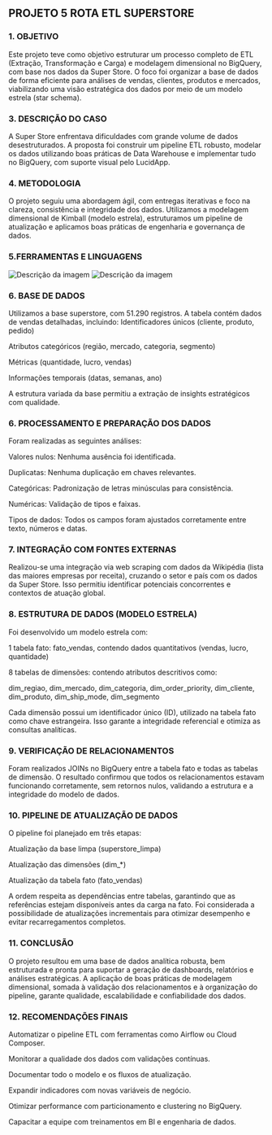 ## ****PROJETO 5 ROTA ETL SUPERSTORE****


### 1. OBJETIVO
   
Este projeto teve como objetivo estruturar um processo completo de ETL (Extração, Transformação e Carga) e modelagem dimensional no BigQuery, com base nos dados da Super Store. O foco foi organizar a base de dados de forma eficiente para análises de vendas, clientes, produtos e mercados, viabilizando uma visão estratégica dos dados por meio de um modelo estrela (star schema).

### 3. DESCRIÇÃO DO CASO
   
A Super Store enfrentava dificuldades com grande volume de dados desestruturados. A proposta foi construir um pipeline ETL robusto, modelar os dados utilizando boas práticas de Data Warehouse e implementar tudo no BigQuery, com suporte visual pelo LucidApp.

### 4. METODOLOGIA
   
O projeto seguiu uma abordagem ágil, com entregas iterativas e foco na clareza, consistência e integridade dos dados. Utilizamos a modelagem dimensional de Kimball (modelo estrela), estruturamos um pipeline de atualização e aplicamos boas práticas de engenharia e governança de dados.

### 5.FERRAMENTAS E LINGUAGENS

![Descrição da imagem](https://user-images.githubusercontent.com/.../notion.png)
![Descrição da imagem](https://user-images.githubusercontent.com/.../download.png)


### 6. BASE DE DADOS
   
Utilizamos a base superstore, com 51.290 registros. A tabela contém dados de vendas detalhadas, incluindo:
Identificadores únicos (cliente, produto, pedido)


Atributos categóricos (região, mercado, categoria, segmento)


Métricas (quantidade, lucro, vendas)


Informações temporais (datas, semanas, ano)


A estrutura variada da base permitiu a extração de insights estratégicos com qualidade.

### 6. PROCESSAMENTO E PREPARAÇÃO DOS DADOS
   
Foram realizadas as seguintes análises:

Valores nulos: Nenhuma ausência foi identificada.


Duplicatas: Nenhuma duplicação em chaves relevantes.


Categóricas: Padronização de letras minúsculas para consistência.


Numéricas: Validação de tipos e faixas.


Tipos de dados: Todos os campos foram ajustados corretamente entre texto, números e datas.


### 7. INTEGRAÇÃO COM FONTES EXTERNAS
   
Realizou-se uma integração via web scraping com dados da Wikipédia (lista das maiores empresas por receita), cruzando o setor e país com os dados da Super Store. Isso permitiu identificar potenciais concorrentes e contextos de atuação global.

### 8. ESTRUTURA DE DADOS (MODELO ESTRELA)
   
Foi desenvolvido um modelo estrela com:

1 tabela fato: fato_vendas, contendo dados quantitativos (vendas, lucro, quantidade)


8 tabelas de dimensões: contendo atributos descritivos como:


dim_regiao, dim_mercado, dim_categoria, dim_order_priority, dim_cliente, dim_produto, dim_ship_mode, dim_segmento


Cada dimensão possui um identificador único (ID), utilizado na tabela fato como chave estrangeira. Isso garante a integridade referencial e otimiza as consultas analíticas.


### 9. VERIFICAÇÃO DE RELACIONAMENTOS
   
Foram realizados JOINs no BigQuery entre a tabela fato e todas as tabelas de dimensão. O resultado confirmou que todos os relacionamentos estavam funcionando corretamente, sem retornos nulos, validando a estrutura e a integridade do modelo de dados.

### 10. PIPELINE DE ATUALIZAÇÃO DE DADOS
    
O pipeline foi planejado em três etapas:

Atualização da base limpa (superstore_limpa)


Atualização das dimensões (dim_*)


Atualização da tabela fato (fato_vendas)


A ordem respeita as dependências entre tabelas, garantindo que as referências estejam disponíveis antes da carga na fato. Foi considerada a possibilidade de atualizações incrementais para otimizar desempenho e evitar recarregamentos completos.

### 11. CONCLUSÃO
    
O projeto resultou em uma base de dados analítica robusta, bem estruturada e pronta para suportar a geração de dashboards, relatórios e análises estratégicas. A aplicação de boas práticas de modelagem dimensional, somada à validação dos relacionamentos e à organização do pipeline, garante qualidade, escalabilidade e confiabilidade dos dados.

### 12. RECOMENDAÇÕES FINAIS
    
Automatizar o pipeline ETL com ferramentas como Airflow ou Cloud Composer.


Monitorar a qualidade dos dados com validações contínuas.


Documentar todo o modelo e os fluxos de atualização.


Expandir indicadores com novas variáveis de negócio.


Otimizar performance com particionamento e clustering no BigQuery.


Capacitar a equipe com treinamentos em BI e engenharia de dados.


